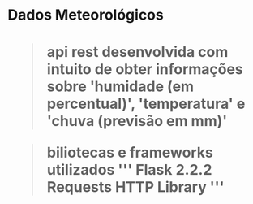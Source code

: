 <h1> Dados Meteorológicos <h1/>

> api rest desenvolvida com intuito de obter informações sobre 'humidade (em percentual)', 'temperatura' e 'chuva (previsão em mm)'
  
> biliotecas e frameworks utilizados
'''
  Flask 2.2.2
  Requests HTTP Library
'''  
